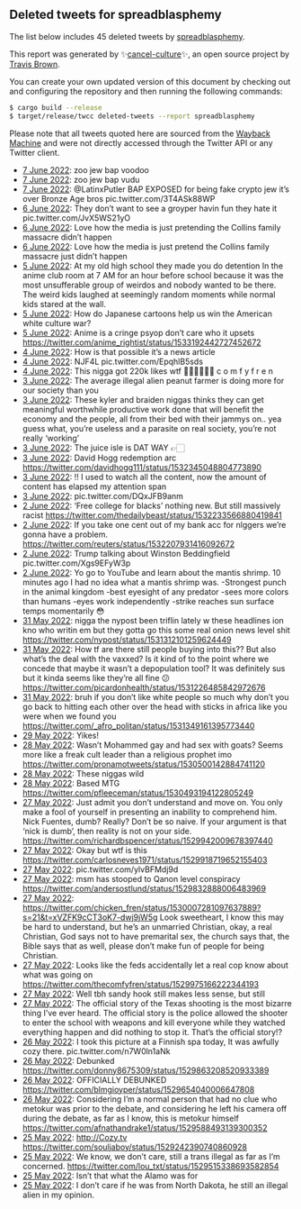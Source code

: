 ## Deleted tweets for spreadblasphemy

The list below includes 45 deleted tweets by
[spreadblasphemy](https://twitter.com/spreadblasphemy).



This report was generated by ✨[cancel-culture](https://github.com/travisbrown/cancel-culture)✨,
an open source project by [Travis Brown](https://twitter.com/travisbrown).

You can create your own updated version of this document by checking out and configuring the
repository and then running the following commands:

```bash
$ cargo build --release
$ target/release/twcc deleted-tweets --report spreadblasphemy
```

Please note that all tweets quoted here are sourced from the
[Wayback Machine](https://web.archive.org) and were not directly accessed through the Twitter API or
any Twitter client.

* [ 7 June 2022](https://web.archive.org/web/20220607062207/https://twitter.com/spreadblasphemy/status/1534058008921067520): zoo jew bap voodoo <!--1534058008921067520-->
* [ 7 June 2022](https://web.archive.org/web/20220607062107/https://twitter.com/spreadblasphemy/status/1534057761683566593): zoo jew bap vudu <!--1534057761683566593-->
* [ 7 June 2022](https://web.archive.org/web/20220607061527/https://twitter.com/spreadblasphemy/status/1534056323691581440): @LatinxPutler  BAP EXPOSED for being fake crypto jew it’s over Bronze Age bros pic.twitter.com/3T4ASk88WP <!--1534056323691581440-->
* [ 6 June 2022](https://web.archive.org/web/20220606022503/https://twitter.com/spreadblasphemy/status/1533635976899153920): They don’t want to see a groyper havin fun they hate it pic.twitter.com/JvX5WS21yO <!--1533635976899153920-->
* [ 6 June 2022](https://web.archive.org/web/20220606020728/https://twitter.com/spreadblasphemy/status/1533631549039583233): Love how the media is just pretending the Collins family massacre didn’t happen <!--1533631549039583233-->
* [ 6 June 2022](https://web.archive.org/web/20220606020636/https://twitter.com/spreadblasphemy/status/1533631411554500608): Love how the media is just pretend the Collins family massacre just didn’t happen <!--1533631411554500608-->
* [ 5 June 2022](https://web.archive.org/web/20220605063447/https://twitter.com/spreadblasphemy/status/1533336062507876353): At my old high school they made you do detention In the anime club room at 7 AM for an hour before school because it was the most unsufferable group of weirdos and nobody wanted to be there. The weird kids laughed at seemingly random moments while normal kids stared at the wall. <!--1533336062507876353-->
* [ 5 June 2022](https://web.archive.org/web/20220605062802/https://twitter.com/spreadblasphemy/status/1533334646829617152): How do Japanese cartoons help us win the American white culture war? <!--1533334646829617152-->
* [ 5 June 2022](https://web.archive.org/web/20220605011728/https://twitter.com/spreadblasphemy/status/1533256554090180608): Anime is a cringe psyop don’t care who it upsets https://twitter.com/anime_rightist/status/1533192442727452672 <!--1533256554090180608-->
* [ 4 June 2022](https://web.archive.org/web/20220604185434/https://twitter.com/spreadblasphemy/status/1533160226014187521): How is that possible it’s a news article <!--1533160226014187521-->
* [ 4 June 2022](https://web.archive.org/web/20220604184412/https://twitter.com/spreadblasphemy/status/1533157486165106688): NJF4L pic.twitter.com/EpqhlB5sds <!--1533157486165106688-->
* [ 4 June 2022](https://web.archive.org/web/20220604064830/https://twitter.com/spreadblasphemy/status/1532977368234463233): This nigga got 220k likes wtf 🖐🏻🖐🏻🖐🏻 c o m f y f r e n <!--1532977368234463233-->
* [ 3 June 2022](https://web.archive.org/web/20220603165348/https://twitter.com/spreadblasphemy/status/1532767247705333766): The average illegal alien peanut farmer is doing more for our society than you <!--1532767347005456389-->
* [ 3 June 2022](https://web.archive.org/web/20220603165348/https://twitter.com/spreadblasphemy/status/1532767247705333766): These kyler and braiden niggas thinks they can get meaningful worthwhile productive work done that will benefit the economy and the people, all from their bed with their jammys on.. yea guess what, you’re useless and a parasite on real society, you’re not really ‘working’ <!--1532767247705333766-->
* [ 3 June 2022](https://web.archive.org/web/20220603040050/https://twitter.com/spreadblasphemy/status/1532572805656547328): The juice isle is DAT WAY 👉🏻 <!--1532572805656547328-->
* [ 3 June 2022](https://web.archive.org/web/20220603033455/https://twitter.com/spreadblasphemy/status/1532566217629650944): David Hogg redemption arc https://twitter.com/davidhogg111/status/1532345048804773890 <!--1532566217629650944-->
* [ 3 June 2022](https://web.archive.org/web/20220603033028/https://twitter.com/spreadblasphemy/status/1532564168414404611): !! I used to watch all the content, now the amount of content has elapsed my attention span <!--1532564168414404611-->
* [ 3 June 2022](https://web.archive.org/web/20220603031817/https://twitter.com/spreadblasphemy/status/1532562086181539840): pic.twitter.com/DQxJFB9anm <!--1532562086181539840-->
* [ 2 June 2022](https://web.archive.org/web/20220602205801/https://twitter.com/spreadblasphemy/status/1532459728764387351): ‘Free college for blacks’ nothing new. But still massively racist https://twitter.com/thedailybeast/status/1532233566880419841 <!--1532459728764387351-->
* [ 2 June 2022](https://web.archive.org/web/20220602203512/https://twitter.com/spreadblasphemy/status/1532459441215287297): If you take one cent out of my bank acc for nlggers we’re gonna have a problem. https://twitter.com/reuters/status/1532207931416092672 <!--1532459441215287297-->
* [ 2 June 2022](https://web.archive.org/web/20220602053409/https://twitter.com/spreadblasphemy/status/1532234055428648961): Trump talking about Winston Beddingfield pic.twitter.com/Xgs9EFyW3p <!--1532234055428648961-->
* [ 2 June 2022](https://web.archive.org/web/20220602052856/https://twitter.com/spreadblasphemy/status/1532232682670698496): Yo go to YouTube and learn about the mantis shrimp. 10 minutes ago I had no idea what a mantis shrimp was. -Strongest punch in the animal kingdom -best eyesight of any predator -sees more colors than humans -eyes work independently -strike reaches sun surface temps momentarily 😳 <!--1532232682670698496-->
* [31 May 2022](https://web.archive.org/web/20220531042455/https://twitter.com/spreadblasphemy/status/1531491842625138688): nigga the nypost been triflin lately w these headlines ion kno who writin em but they gotta go this some real onion news level shit https://twitter.com/nypost/status/1531312101259624449 <!--1531491842625138688-->
* [31 May 2022](https://web.archive.org/web/20220531010821/https://twitter.com/spreadblasphemy/status/1531442376186552320): How tf are there still people buying into this?? But also what’s the deal with the vaxxed? Is it kind of to the point where we concede that maybe it wasn’t a depopulation tool? It was definitely sus but it kinda seems like they’re all fine 😕 https://twitter.com/picardonhealth/status/1531226485842972676 <!--1531442376186552320-->
* [31 May 2022](https://web.archive.org/web/20220531010347/https://twitter.com/spreadblasphemy/status/1531441221960228864): bruh if you don’t like white people so much why don’t you go back to hitting each other over the head with sticks in africa like you were when we found you https://twitter.com/_afro_politan/status/1531349161395773440 <!--1531441221960228864-->
* [29 May 2022](https://web.archive.org/web/20220529002735/https://twitter.com/spreadblasphemy/status/1530707275685371905): Yikes! <!--1530707275685371905-->
* [28 May 2022](https://web.archive.org/web/20220528195534/https://twitter.com/spreadblasphemy/status/1530638782440960001): Wasn’t Mohammed gay and had sex with goats? Seems more like a freak cult leader than a religious prophet imo https://twitter.com/pronamotweets/status/1530500142884741120 <!--1530638782440960001-->
* [28 May 2022](https://web.archive.org/web/20220528182630/https://twitter.com/spreadblasphemy/status/1530616366130049025): These niggas wild <!--1530616366130049025-->
* [28 May 2022](https://web.archive.org/web/20220528182518/https://twitter.com/spreadblasphemy/status/1530616156280586241): Based MTG https://twitter.com/pfleeceman/status/1530493194122805249 <!--1530616156280586241-->
* [27 May 2022](https://web.archive.org/web/20220527165013/https://twitter.com/spreadblasphemy/status/1530229804435247104): Just admit you don’t understand and move on. You only make a fool of yourself in presenting an inability to comprehend him. Nick Fuentes, dumb? Really? Don’t be so naive. If your argument is that ‘nick is dumb’, then reality is not on your side. https://twitter.com/richardbspencer/status/1529942009678397440 <!--1530229804435247104-->
* [27 May 2022](https://web.archive.org/web/20220527040141/https://twitter.com/spreadblasphemy/status/1530036363315142656): Okay but wtf is this https://twitter.com/carlosneves1971/status/1529918719652155403 <!--1530036363315142656-->
* [27 May 2022](https://web.archive.org/web/20220527033948/https://twitter.com/spreadblasphemy/status/1530030898267033600): pic.twitter.com/ylvBFMdj9d <!--1530030898267033600-->
* [27 May 2022](https://web.archive.org/web/20220527032148/https://twitter.com/spreadblasphemy/status/1530026314278637569): msm has stooped to Qanon level conspiracy https://twitter.com/andersostlund/status/1529832888006483969 <!--1530026314278637569-->
* [27 May 2022](https://web.archive.org/web/20220527023912/https://twitter.com/spreadblasphemy/status/1530015575409184768): https://twitter.com/chicken_fren/status/1530007281097637889?s=21&t=xVZFK9cCT3oK7-dwj9jW5g   Look sweetheart, I know this may be hard to understand, but he’s an unmarried Christian, okay, a real Christian, God says not to have premarital sex, the church says that, the Bible says that as well, please don’t make fun of people for being Christian. <!--1530015575409184768-->
* [27 May 2022](https://web.archive.org/web/20220527011609/https://twitter.com/spreadblasphemy/status/1529994611262754816): Looks like the feds accidentally let a real cop know about what was going on https://twitter.com/thecomfyfren/status/1529975166222344193 <!--1529994611262754816-->
* [27 May 2022](https://web.archive.org/web/20220527011445/https://twitter.com/spreadblasphemy/status/1529994326977105920): Well tbh sandy hook still makes less sense, but still <!--1529994326977105920-->
* [27 May 2022](https://web.archive.org/web/20220527011347/https://twitter.com/spreadblasphemy/status/1529994087004135424): The official story of the Texas shooting is the most bizarre thing I’ve ever heard. The official story is the police allowed the shooter to enter the school with weapons and kill everyone while they watched everything happen and did nothing to stop it. That’s the official story!? <!--1529994087004135424-->
* [26 May 2022](https://web.archive.org/web/20220526235722/https://twitter.com/spreadblasphemy/status/1529974891750883328): I took this picture at a Finnish spa today, It was awfully cozy there. pic.twitter.com/n7W0ln1aNk <!--1529974891750883328-->
* [26 May 2022](https://web.archive.org/web/20220526184556/https://twitter.com/spreadblasphemy/status/1529896579112394752): Debunked https://twitter.com/donny8675309/status/1529863208520933389 <!--1529896579112394752-->
* [26 May 2022](https://web.archive.org/web/20220526035355/https://twitter.com/spreadblasphemy/status/1529671998313336833): OFFICIALLY DEBUNKED https://twitter.com/blmgioyper/status/1529654040006647808 <!--1529671998313336833-->
* [26 May 2022](https://web.archive.org/web/20220526002551/https://twitter.com/spreadblasphemy/status/1529619535309025281): Considering I’m a normal person that had no clue who metokur was prior to the debate, and considering he left his camera off during the debate, as far as I know, this is metokur himself https://twitter.com/afnathandrake1/status/1529588493139300352 <!--1529619535309025281-->
* [25 May 2022](https://web.archive.org/web/20220525223016/https://twitter.com/spreadblasphemy/status/1529590537170214912): http://Cozy.tv  https://twitter.com/souljaboy/status/1529242390740860928 <!--1529590537170214912-->
* [25 May 2022](https://web.archive.org/web/20220525212149/https://twitter.com/spreadblasphemy/status/1529573265663922176): We know, we don’t care, still a trans illegal as far as I’m concerned. https://twitter.com/lou_txt/status/1529515338693582854 <!--1529573265663922176-->
* [25 May 2022](https://web.archive.org/web/20220525210622/https://twitter.com/spreadblasphemy/status/1529510848187625472): Isn’t that what the Alamo was for <!--1529510916550643712-->
* [25 May 2022](https://web.archive.org/web/20220525210622/https://twitter.com/spreadblasphemy/status/1529510848187625472): I don’t care if he was from North Dakota, he still an illegal alien in my opinion. <!--1529510848187625472-->
